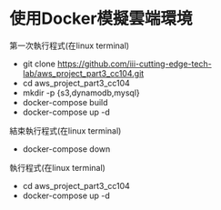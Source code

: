 # 使用Docker模擬雲端環境

第一次執行程式(在linux terminal) 

  - git clone https://github.com/iii-cutting-edge-tech-lab/aws_project_part3_cc104.git
  - cd aws_project_part3_cc104
  - mkdir -p {s3,dynamodb,mysql}
  - docker-compose build
  - docker-compose up -d
 
結束執行程式(在linux terminal)

  - docker-compose down

執行程式(在linux terminal)

  - cd aws_project_part3_cc104
  - docker-compose up -d
